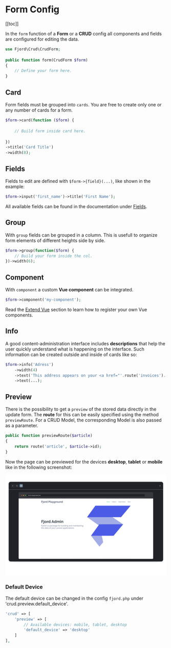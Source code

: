 # Form Config

[[toc]]

In the `form` function of a **Form** or a **CRUD** config all components and fields are configured for editing the data.

```php
use Fjord\Crud\CrudForm;

public function form(CrudForm $form)
{
    // Define your form here.
}
```

## Card

Form fields must be grouped into `cards`. You are free to create only one or any number of cards for a form.

```php
$form->card(function ($form) {

    // Build form inside card here.

})
->title('Card Title')
->width(8);
```

## Fields

Fields to edit are defined with `$form->{field}(...)`, like shown in the example:

```php
$form->input('first_name')->title('First Name');
```

All available fields can be found in the documentation under [Fields](/docs/fields/introduction.html).

## Group

With `group` fields can be grouped in a column. This is usefull to organize form elements of different heights side by side.

```php
$form->group(function($form) {
    // Build your form inside the col.
})->width(6);
```

## Component

With `component` a custom **Vue component** can be integrated.

```php
$form->component('my-component');
```

Read the [Extend Vue](/docs/basics/vue.html#bootstrap-vue) section to learn how to register your own Vue components.

## Info

A good content-administration interface includes **descriptions** that help the user quickly understand what is happening on the interface. Such information can be created outside and inside of cards like so:

```php
$form->info('Adress')
    ->width(4)
    ->text('This address appears on your <a href="'.route('invoices').'">invoices</a>.')
    ->text(...);
```

## Preview

There is the possibility to get a `preview` of the stored data directly in the update form. The **route** for this can be easily specified using the method `previewRoute`. For a CRUD Model, the corresponding Model is also passed as a parameter.

```php
public function previewRoute($article)
{
    return route('article', $article->id);
}
```

Now the page can be previewed for the devices **desktop**, **tablet** or **mobile** like in the following screenshot:

![Fjord Crud Preview](./preview.png 'Fjord Crud Preview')

### Default Device

The default device can be changed in the config `fjord.php` under 'crud.preview.default_device'.

```php
'crud' => [
    'preview' => [
        // Available devices: mobile, tablet, desktop
        'default_device' => 'desktop'
    ]
],
```
